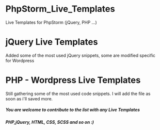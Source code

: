 # PhpStorm_Live_Templates
Live Templates for PhpStorm (jQuery, PHP ...)

# jQuery Live Templates
Added some of the most used jQuery snippets, some are modified specific for Wordpress

# PHP - Wordpress Live Templates
Still gathering some of the most used code snippets. I will add the file as soon as i'll saved more.

##### You are welcome to contribute to the list with any Live Templates
##### PHP,jQuery, HTML, CSS, SCSS and so on :) 